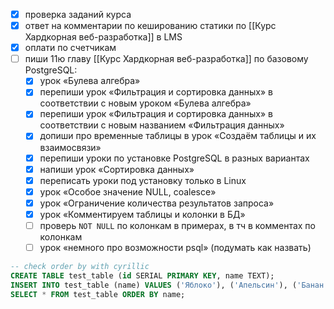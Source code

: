- [x] проверка заданий курса
- [x] ответ на комментарии по кешированию статики по [[Курс Хардкорная веб-разработка]] в LMS
- [x] оплати по счетчикам
- [ ] пиши 11ю главу [[Курс Хардкорная веб-разработка]] по базовому PostgreSQL:
	- [x] урок «Булева алгебра»
	- [x] перепиши урок «Фильтрация и сортировка данных» в соответствии с новым уроком «Булева алгебра»
	- [x] перепиши урок «Фильтрация и сортировка данных» в соответствии с новым названием «Фильтрация данных»
	- [x] допиши про временные таблицы в урок «Создаём таблицы и их взаимосвязи»
	- [x] перепиши уроки по установке PostgreSQL в разных вариантах
	- [x] напиши урок «Сортировка данных»
	- [x] переписать уроки под установку только в Linux
	- [x] урок «Особое значение NULL, coalesce»
	- [x] урок «Ограничение количества результатов запроса»
	- [x] урок «Комментируем таблицы и колонки в БД»
	- [ ] проверь `NOT NULL` по колонкам в примерах, в тч в комментах по колонкам
	- [ ] урок «немного про возможности psql» (подумать как назвать)

```sql
-- check order by with cyrillic
CREATE TABLE test_table (id SERIAL PRIMARY KEY, name TEXT);
INSERT INTO test_table (name) VALUES ('Яблоко'), ('Апельсин'), ('Банан'), ('Виноград');
SELECT * FROM test_table ORDER BY name;
```
